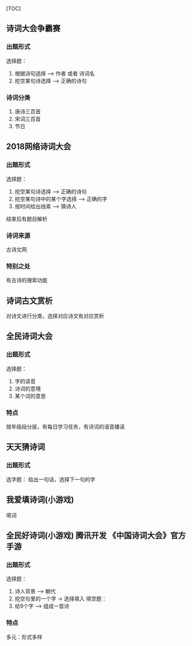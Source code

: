 [TOC]
## 诗词大会争霸赛

### 出题形式
选择题：
1. 根据诗句选择 --> 作者 或者 诗词名
2. 挖空某句诗选择 --> 正确的诗句

### 诗词分类
1. 唐诗三百首
2. 宋词三百首
3. 节日

## 2018网络诗词大会

### 出题形式
选择题：
1. 挖空某句诗选择 --> 正确的诗句
2. 挖空某句诗中的某个字选择 --> 正确的字
3. 按时间给出线索 --> 猜诗人

结束后有题目解析

### 诗词来源
古诗文网

### 特别之处
有古诗的搜索功能

## 诗词古文赏析
对诗文进行分类，选择对应诗文有对应赏析

## 全民诗词大会
### 出题形式
选择题：
1. 字的读音
2. 诗词的意境
3. 某个词的意思

### 特点
按年级段分层，有每日学习任务，有诗词的语音播读


## 天天猜诗词
### 出题形式
选字题：
给出一句话，选择下一句的字


## 我爱填诗词(小游戏)
填词


## 全民好诗词(小游戏) 腾讯开发 《中国诗词大会》官方手游
### 出题形式 
选择题：
1. 诗人背景 --> 朝代
2. 挖空句里的一个字 -> 选择填入
填空题：
1. 给9个字 --> 组成一首诗

### 特点
多元：形式多样